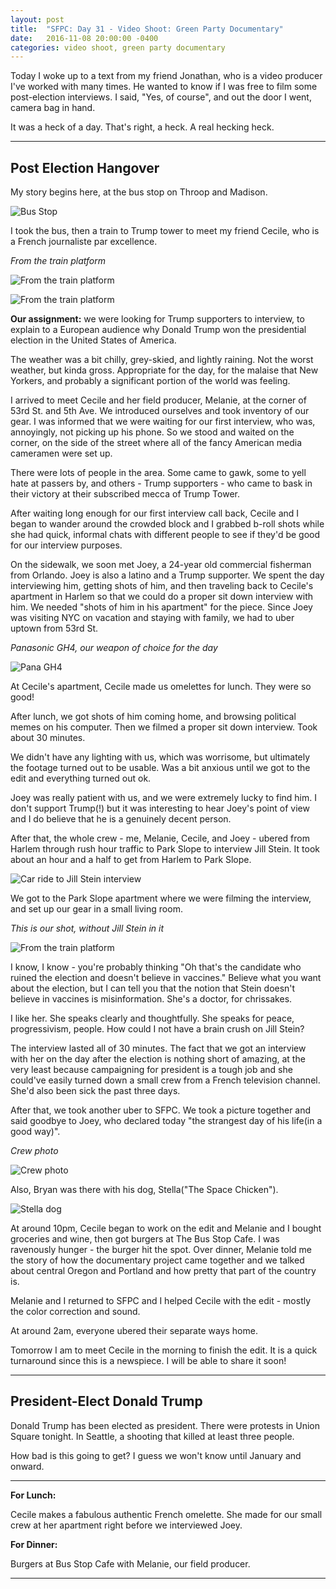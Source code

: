 ```yaml
---
layout: post
title:  "SFPC: Day 31 - Video Shoot: Green Party Documentary"
date:   2016-11-08 20:00:00 -0400
categories: video shoot, green party documentary
---
```


Today I woke up to a text from my friend Jonathan, who is a video producer I've worked with many times. He wanted to know if I was free to film some post-election interviews. I said, "Yes, of course", and out the door I went, camera bag in hand.

It was a heck of a day. That's right, a heck. A real hecking heck.

-----

<h2>Post Election Hangover</h2>

My story begins here, at the bus stop on Throop and Madison.

![Bus Stop](/images/IMG_5494.jpg)

I took the bus, then a train to Trump tower to meet my friend Cecile, who is a French journaliste par excellence.

*From the train platform*

![From the train platform](/images/IMG_5498.jpg)

![From the train platform](/images/IMG_5502.jpg)

**Our assignment:** we were looking for Trump supporters to interview, to explain to a European audience why Donald Trump won the presidential election in the United States of America.

The weather was a bit chilly, grey-skied, and lightly raining. Not the worst weather, but kinda gross. Appropriate for the day, for the malaise that New Yorkers, and probably a significant portion of the world was feeling.

I arrived to meet Cecile and her field producer, Melanie, at the corner of 53rd St. and 5th Ave. We introduced ourselves and took inventory of our gear. I was informed that we were waiting for our first interview, who was, annoyingly, not picking up his phone. So we stood and waited on the corner, on the side of the street where all of the fancy American media cameramen were set up.

There were lots of people in the area. Some came to gawk, some to yell hate at passers by, and others - Trump supporters - who came to bask in their victory at their subscribed mecca of Trump Tower.

After waiting long enough for our first interview call back, Cecile and I began to wander around the crowded block and I grabbed b-roll shots while she had quick, informal chats with different people to see if they'd be good for our interview purposes.

On the sidewalk, we soon met Joey, a 24-year old commercial fisherman from Orlando. Joey is also a latino and a Trump supporter. We spent the day interviewing him, getting shots of him, and then traveling back to Cecile's apartment in Harlem so that we could do a proper sit down interview with him. We needed "shots of him in his apartment" for the piece. Since Joey was visiting NYC on vacation and staying with family, we had to uber uptown from 53rd St.

*Panasonic GH4, our weapon of choice for the day*

![Pana GH4](/images/IMG_5510.jpg)

At Cecile's apartment, Cecile made us omelettes for lunch. They were so good!

After lunch, we got shots of him coming home, and browsing political memes on his computer. Then we filmed a proper sit down interview. Took about 30 minutes.

We didn't have any lighting with us, which was worrisome, but ultimately the footage turned out to be usable. Was a bit anxious until we got to the edit and everything turned out ok.

Joey was really patient with us, and we were extremely lucky to find him. I don't support Trump(!) but it was interesting to hear Joey's point of view and I do believe that he is a genuinely decent person.

After that, the whole crew - me, Melanie, Cecile, and Joey - ubered from Harlem through rush hour traffic to Park Slope to interview Jill Stein. It took about an hour and a half to get from Harlem to Park Slope.

![Car ride to Jill Stein interview](/images/IMG_5511.gif)

We got to the Park Slope apartment where we were filming the interview, and set up our gear in a small living room.

*This is our shot, without Jill Stein in it*

![From the train platform](/images/IMG_5514.jpg)

I know, I know - you're probably thinking "Oh that's the candidate who ruined the election and doesn't believe in vaccines." Believe what you want about the election, but I can tell you that the notion that Stein doesn't believe in vaccines is misinformation. She's a doctor, for chrissakes.

I like her. She speaks clearly and thoughtfully. She speaks for peace, progressivism, people. How could I not have a brain crush on Jill Stein?

The interview lasted all of 30 minutes. The fact that we got an interview with her on the day after the election is nothing short of amazing, at the very least because campaigning for president is a tough job and she could've easily turned down a small crew from a French television channel. She'd also been sick the past three days.

After that, we took another uber to SFPC. We took a picture together and said goodbye to Joey, who declared today "the strangest day of his life(in a good way)".

*Crew photo*

![Crew photo](/images/IMG_5517.jpg)

Also, Bryan was there with his dog, Stella("The Space Chicken").

![Stella dog](/images/IMG_5519.gif)

At around 10pm, Cecile began to work on the edit and Melanie and I bought groceries and wine, then got burgers at The Bus Stop Cafe. I was ravenously hunger - the burger hit the spot. Over dinner, Melanie told me the story of how the documentary project came together and we talked about central Oregon and Portland and how pretty that part of the country is.

Melanie and I returned to SFPC and I helped Cecile with the edit - mostly the color correction and sound.

At around 2am, everyone ubered their separate ways home.

Tomorrow I am to meet Cecile in the morning to finish the edit. It is a quick turnaround since this is a newspiece. I will be able to share it soon!

-----

<h2>President-Elect Donald Trump</h2>

Donald Trump has been elected as president. There were protests in Union Square tonight. In Seattle, a shooting that killed at least three people.

How bad is this going to get? I guess we won't know until January and onward.

-----

**For Lunch:**

Cecile makes a fabulous authentic French omelette. She made for our small crew at her apartment right before we interviewed Joey.

**For Dinner:**

Burgers at Bus Stop Cafe with Melanie, our field producer.

-----
